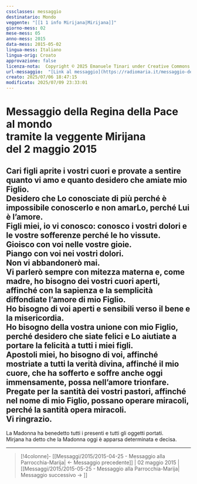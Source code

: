 ```yaml
---
cssclasses: messaggio
destinatario: Mondo
veggente: "[[1 1 info Mirijana|Mirijana]]"
giorno-mess: 02
mese-mess: 05
anno-mess: 2015
data-mess: 2015-05-02
lingua-mess: Italiano
lingua-orig: Croato
approvazione: false
licenza-nota:  Copyright © 2025 Emanuele Tinari under Creative Commons BY-NC-SA 4.0 https://creativecommons.org/licenses/by-nc-sa/4.0/
url-messaggio:  "[Link al messaggio](https://radiomaria.it/messaggio-del-2-maggio-2015/)"
creato: 2025/07/06 18:47:15
modificato: 2025/07/09 23:33:01
---
```


# Messaggio della Regina della Pace<br>al mondo<br>tramite la veggente Mirijana<br>del 2 maggio 2015

## Cari figli aprite i vostri cuori e provate a sentire quanto vi amo e quanto desidero che amiate mio Figlio.<br>Desidero che Lo conosciate di più perché è impossibile conoscerlo e non amarLo, perché Lui è l’amore.<br>Figli miei, io vi conosco: conosco i vostri dolori e le vostre sofferenze perché le ho vissute.<br>Gioisco con voi nelle vostre gioie.<br>Piango con voi nei vostri dolori.<br>Non vi abbandonerò mai.<br>Vi parlerò sempre con mitezza materna e, come madre, ho bisogno dei vostri cuori aperti, affinché con la sapienza e la semplicità diffondiate l’amore di mio Figlio.<br>Ho bisogno di voi aperti e sensibili verso il bene e la misericordia.<br>Ho bisogno della vostra unione con mio Figlio, perché desidero che siate felici e Lo aiutiate a portare la felicità a tutti i miei figli.<br>Apostoli miei, ho bisogno di voi, affinché mostriate a tutti la verità divina, affinché il mio cuore, che ha sofferto e soffre anche oggi immensamente, possa nell’amore trionfare.<br>Pregate per la santità dei vostri pastori, affinché nel nome di mio Figlio, possano operare miracoli, perché la santità opera miracoli.<br>Vi ringrazio.
La Madonna ha benedetto tutti i presenti e tutti gli oggetti portati.<br>Mirjana ha detto che la Madonna oggi è apparsa determinata e decisa.

***

> [!4colonne]- [[Messaggi/2015/2015-04-25 - Messaggio alla Parrocchia-Marija| ← Messaggio precedente]] | 02 maggio 2015 | [[Messaggi/2015/2015-05-25 - Messaggio alla Parrocchia-Marija| Messaggio successivo → ]]
